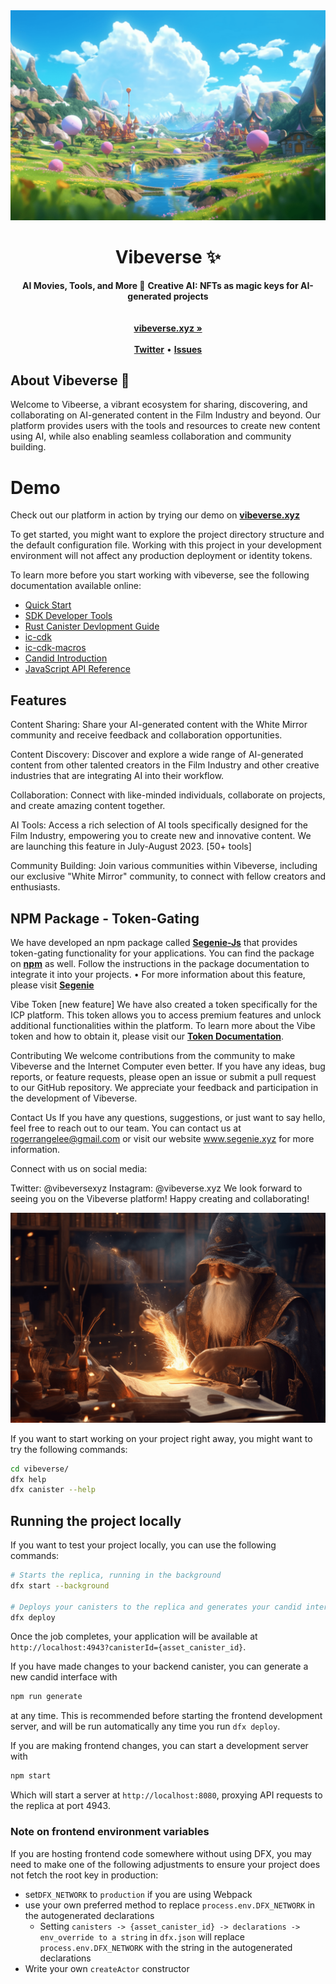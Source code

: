 <div align="center">
     <img src="https://github.com/roger-rangel/vibeverse/blob/main/public/images/dashboard/magical_place.png" alt="Vibeverse Intro">
    <h1>Vibeverse ✨</h1>
    <strong>AI Movies, Tools, and More 🌿</strong>
    <strong>Creative AI: NFTs as magic keys for AI-generated projects</strong>
</div>
<br>
<div align="center">
  
</div>
<div align="center">
    <br>
    <a href="https://segenie.xyz"><b>vibeverse.xyz »</b></a>
    <br><br>
    <a href="https://twitter.com/vibeverse.xyz"><b>Twitter</b></a>
    •
    <a href="https://github.com/roger-rangel/vibeverse/issues/new"><b>Issues</b></a>
</div>

## About Vibeverse 🍿

Welcome to Vibeerse, a vibrant ecosystem for sharing, discovering, and collaborating on AI-generated content in the Film Industry and beyond. Our platform provides users with the tools and resources to create new content using AI, while also enabling seamless collaboration and community building.

# Demo

Check out our platform in action by trying our demo on <a href="https://vibeverse.xyz"><b>vibeverse.xyz</b></a>

To get started, you might want to explore the project directory structure and the default configuration file. Working with this project in your development environment will not affect any production deployment or identity tokens.

To learn more before you start working with vibeverse, see the following documentation available online:

- [Quick Start](https://internetcomputer.org/docs/quickstart/quickstart-intro)
- [SDK Developer Tools](https://internetcomputer.org/docs/developers-guide/sdk-guide)
- [Rust Canister Devlopment Guide](https://internetcomputer.org/docs/rust-guide/rust-intro)
- [ic-cdk](https://docs.rs/ic-cdk)
- [ic-cdk-macros](https://docs.rs/ic-cdk-macros)
- [Candid Introduction](https://internetcomputer.org/docs/candid-guide/candid-intro)
- [JavaScript API Reference](https://erxue-5aaaa-aaaab-qaagq-cai.raw.icp0.io)


## Features

Content Sharing: Share your AI-generated content with the White Mirror community and receive feedback and collaboration opportunities.

Content Discovery: Discover and explore a wide range of AI-generated content from other talented creators in the Film Industry and other creative industries that are integrating AI into their workflow.

Collaboration: Connect with like-minded individuals, collaborate on projects, and create amazing content together.

AI Tools: Access a rich selection of AI tools specifically designed for the Film Industry, empowering you to create new and innovative content. We are launching this feature in July-August 2023. [50+ tools]

Community Building: Join various communities within Vibeverse, including our exclusive "White Mirror" community, to connect with fellow creators and enthusiasts.


## NPM Package - Token-Gating
We have developed an npm package called <a href="https://github.com/Szegoo/Segenie-Js"><b>Segenie-Js</b></a> that provides token-gating functionality for your applications. You can find the package on <a href="https://npmjs.com/package/segenie-js"><b>npm</b></a> as well. Follow the instructions in the package documentation to integrate it into your projects.
  • For more information about this feature, please visit <a href="https://github.com/roger-rangel/Segenie"><b>Segenie</b></a>

Vibe Token [new feature]
We have also created a token specifically for the ICP platform. This token allows you to access premium features and unlock additional functionalities within the platform. To learn more about the Vibe token and how to obtain it, please visit our <a href="https://github.com/roger-rangel/vibe-token#readme"><b>Token Documentation</b></a>.

Contributing
We welcome contributions from the community to make Vibeverse and the Internet Computer even better. If you have any ideas, bug reports, or feature requests, please open an issue or submit a pull request to our GitHub repository. We appreciate your feedback and participation in the development of Vibeverse.

Contact Us
If you have any questions, suggestions, or just want to say hello, feel free to reach out to our team. You can contact us at rogerrangelee@gmail.com or visit our website www.segenie.xyz for more information.

Connect with us on social media:

Twitter: @vibeversexyz
Instagram: @vibeverse.xyz
We look forward to seeing you on the Vibeverse platform! Happy creating and collaborating!

<div align="center">
    <img src="https://github.com/roger-rangel/vibeverse/blob/main/public/images/dashboard/wizard.png" alt="Vibeverse Intro">
</div>

If you want to start working on your project right away, you might want to try the following commands:

```bash
cd vibeverse/
dfx help
dfx canister --help
```

## Running the project locally

If you want to test your project locally, you can use the following commands:

```bash
# Starts the replica, running in the background
dfx start --background

# Deploys your canisters to the replica and generates your candid interface
dfx deploy
```

Once the job completes, your application will be available at `http://localhost:4943?canisterId={asset_canister_id}`.

If you have made changes to your backend canister, you can generate a new candid interface with

```bash
npm run generate
```

at any time. This is recommended before starting the frontend development server, and will be run automatically any time you run `dfx deploy`.

If you are making frontend changes, you can start a development server with

```bash
npm start
```

Which will start a server at `http://localhost:8080`, proxying API requests to the replica at port 4943.

### Note on frontend environment variables

If you are hosting frontend code somewhere without using DFX, you may need to make one of the following adjustments to ensure your project does not fetch the root key in production:

- set`DFX_NETWORK` to `production` if you are using Webpack
- use your own preferred method to replace `process.env.DFX_NETWORK` in the autogenerated declarations
  - Setting `canisters -> {asset_canister_id} -> declarations -> env_override to a string` in `dfx.json` will replace `process.env.DFX_NETWORK` with the string in the autogenerated declarations
- Write your own `createActor` constructor
